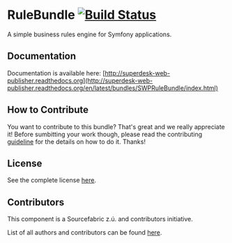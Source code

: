 RuleBundle [![Build Status](https://travis-ci.org/SuperdeskWebPublisher/SWPRuleBundle.svg?branch=master)](https://travis-ci.org/SuperdeskWebPublisher/SWPRuleBundle)
==========

A simple business rules engine for Symfony applications.

Documentation
-------------

Documentation is available here: [http://superdesk-web-publisher.readthedocs.org](http://superdesk-web-publisher.readthedocs.org/en/latest/bundles/SWPRuleBundle/index.html)

How to Contribute
-------------

You want to contribute to this bundle? That's great and we really appreciate it! 
Before sumbitting your work though, please read the contributing 
[guideline](http://superdesk-web-publisher.readthedocs.org/en/latest/contributing/index.html) 
for the details on how to do it. Thanks!

License
-----------

See the complete license [here](LICENSE.md).

Contributors
-------

This component is a Sourcefabric z.ú. and contributors initiative.

List of all authors and contributors can be found [here](AUTHORS.md).
